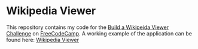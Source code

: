 # Wikipedia Viewer

This repository contains my code for the [Build a Wikipeida Viewer Challenge](https://www.freecodecamp.com/challenges/build-a-wikipedia-viewer) on [FreeCodeCamp](https://www.freecodecamp.com/). A working example of the application can be found here: [Wikipedia Viewer](http://codepen.io/JosephVega/pen/LkZGAo)
